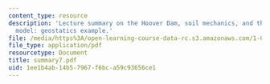 ```yaml
---
content_type: resource
description: 'Lecture summary on the Hoover Dam, soil mechanics, and the continuum
  model: geostatics example.'
file: /media/https%3A/open-learning-course-data-rc.s3.amazonaws.com/1-050-engineering-mechanics-i-fall-2007/1ee1b4ab14b57967f6bca59c93656ce1_summary7.pdf
file_type: application/pdf
resourcetype: Document
title: summary7.pdf
uid: 1ee1b4ab-14b5-7967-f6bc-a59c93656ce1
---
```

